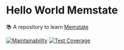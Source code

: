 # Hello World Memstate

:books: A repository to learn [Memstate](https://memstate.io/)

[![Maintainability](https://api.codeclimate.com/v1/badges/a5036e726d1b5590a36c/maintainability)](https://codeclimate.com/github/GuilhermeStracini/hello-world-memstate/maintainability)
[![Test Coverage](https://api.codeclimate.com/v1/badges/a5036e726d1b5590a36c/test_coverage)](https://codeclimate.com/github/GuilhermeStracini/hello-world-memstate/test_coverage)
